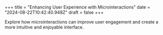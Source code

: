 +++
title = "Enhancing User Experience with Microinteractions"
date = "2024-08-22T10:42:40.948Z"
draft = false
+++

  Explore how microinteractions can improve user engagement and create a more intuitive and enjoyable interface.
        